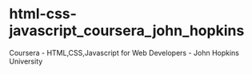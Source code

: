 # html-css-javascript_coursera_john_hopkins
Coursera - HTML,CSS,Javascript for Web Developers - John Hopkins University
